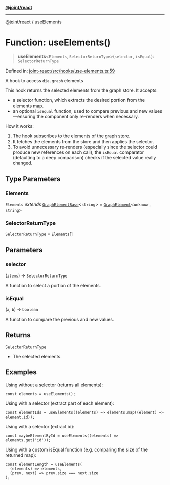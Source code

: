 [**@joint/react**](../README.md)

***

[@joint/react](../README.md) / useElements

# Function: useElements()

> **useElements**\<`Elements`, `SelectorReturnType`\>(`selector`, `isEqual`): `SelectorReturnType`

Defined in: [joint-react/src/hooks/use-elements.ts:59](https://github.com/samuelgja/joint/blob/main/packages/joint-react/src/hooks/use-elements.ts#L59)

A hook to access `dia.graph` elements

This hook returns the selected elements from the graph store. It accepts:
- a selector function, which extracts the desired portion from the elements map.
- an optional `isEqual` function, used to compare previous and new values—ensuring
the component only re-renders when necessary.

How it works:
1. The hook subscribes to the elements of the graph store.
2. It fetches the elements from the store and then applies the selector.
3. To avoid unnecessary re-renders (especially since the selector could produce new
references on each call), the `isEqual` comparator (defaulting to a deep comparison)
checks if the selected value really changed.

## Type Parameters

### Elements

`Elements` *extends* [`GraphElementBase`](../interfaces/GraphElementBase.md)\<`string`\> = [`GraphElement`](../interfaces/GraphElement.md)\<`unknown`, `string`\>

### SelectorReturnType

`SelectorReturnType` = `Elements`[]

## Parameters

### selector

(`items`) => `SelectorReturnType`

A function to select a portion of the elements.

### isEqual

(`a`, `b`) => `boolean`

A function to compare the previous and new values.

## Returns

`SelectorReturnType`

- The selected elements.

## Examples

Using without a selector (returns all elements):
```tsx
const elements = useElements();
```

Using with a selector (extract part of each element):
```tsx
const elementIds = useElements((elements) => elements.map((element) => element.id));
```

Using with a selector (extract id):
```tsx
const maybeElementById = useElements((elements) => elements.get('id'));
```

Using with a custom isEqual function (e.g. comparing the size of the returned map):
```tsx
const elementLength = useElements(
  (elements) => elements,
  (prev, next) => prev.size === next.size
);
```
